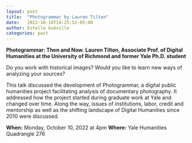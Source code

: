 ```yaml
---
layout: post
title:  "Photogrammar by Lauren Tilton"
date:   2022-10-10T14:25:52-05:00
author: Estelle Guéville
categories: past
---
```


**Photogrammar: Then and Now.**
**Lauren Tilton, Associate Prof. of Digital Humanities at the University of Richmond and former Yale Ph.D. student**

Do you work with historical images? Would you like to learn new ways of analyzing your sources?

This talk discussed the development of Photogrammar, a digital public humanities project facilitating analysis of documentary photography. It addressed how the project started during graduate work at Yale and changed over time. Along the way, issues of institutions, labor, credit and mentorship as well as the shifting landscape of Digital Humanities since 2010 were discussed.


**When:** Monday, October 10, 2022 at 4pm
**Where:** Yale Humanities Quadrangle 276
